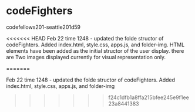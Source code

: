 # codeFighters

codefellows201-seattle201d59

<<<<<<< HEAD
Feb 22 time 1248 - updated the folde structor of codeFighters. Added index.html, style.css, apps.js, and folder-img. HTML elements have been added as the initial structor of the user display. there are Two images displayed currently for visual representation only.

=======

Feb 22 time 1248 - updated the folde structor of codeFighters. Added index.html, style.css, apps.js, and folder-img
>>>>>>> f24c1dfb1a8ffa215bfee245e9f1ee23a8441383
